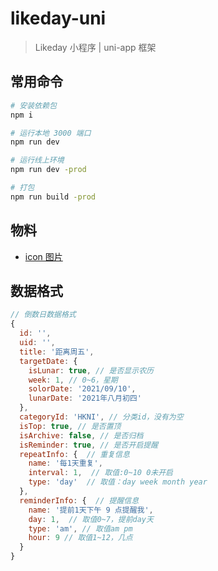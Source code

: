 # likeday-uni
> Likeday 小程序 | uni-app 框架

## 常用命令
```sh
# 安装依赖包
npm i

# 运行本地 3000 端口
npm run dev 

# 运行线上环境
npm run dev -prod

# 打包
npm run build -prod
```

## 物料
- [icon 图片](https://icons8.cn/icons/fluent)

## 数据格式
```js
// 倒数日数据格式
{
  id: '',
  uid: '',
  title: '距离周五',
  targetDate: {
    isLunar: true, // 是否显示农历
    week: 1, // 0~6，星期
    solorDate: '2021/09/10',
    lunarDate: '2021年八月初四'
  },
  categoryId: 'HKNI', // 分类id，没有为空
  isTop: true, // 是否置顶
  isArchive: false, // 是否归档
  isReminder: true, // 是否开启提醒
  repeatInfo: {  // 重复信息
    name: '每1天重复',
    interval: 1,  // 取值:0~10 0未开启
    type: 'day'  // 取值：day week month year 
  },
  reminderInfo: {  // 提醒信息
    name: '提前1天下午 9 点提醒我',
    day: 1,  // 取值0~7，提前day天
    type: 'am', // 取值am pm
    hour: 9 // 取值1~12，几点
  }
}
```






